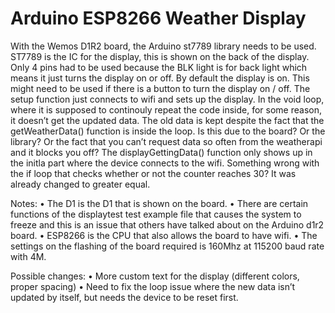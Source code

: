 # Arduino ESP8266 Weather Display 
With the Wemos D1R2 board, the Arduino st7789 library needs to be used. ST7789 is the IC for the display, this is shown on the back of the display. Only 4 pins had to be used because the BLK light is for back light which means it just turns the display on or off. By default the display is on. This might need to be used if there is a button to turn the display on / off. The setup function just connects to wifi and sets up the display. In the void loop, where it is supposed to continouly repeat the code inside, for some reason, it doesn’t get the updated data. The old data is kept despite the fact that the getWeatherData() function is inside the loop. Is this due to the board? Or the library? Or the fact that you can’t request data so often from the weatherapi and it blocks you off? The displayGettingData() function only shows up in the initla part where the device connects to the wifi. Something wrong with the if loop that checks whether or not the counter reaches 30? It was already changed to greater equal. 

Notes:
    • The D1 is the D1 that is shown on the board. 
    • There are certain functions of the displaytest test example file that causes the system to freeze and this is an issue that others have talked about on the Arduino d1r2 board. 
    • ESP8266 is the CPU that also allows the board to have wifi. 
    • The settings on the flashing of the board required is 160Mhz at 115200 baud rate with 4M. 
    
Possible changes:
    • More custom text for the display (different colors, proper spacing)
    • Need to fix the loop issue where the new data isn’t updated by itself, but needs the device to be reset first. 

